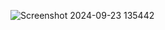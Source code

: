 ![Screenshot 2024-09-23 135442](https://github.com/user-attachments/assets/aaba33df-321c-4626-a2fa-342e2317b229)
